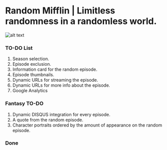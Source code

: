 # Random Mifflin | Limitless randomness in a randomless world.

![alt text](https://media.giphy.com/media/y5yzypjVc9u3S/giphy.gif "The Office Gif")

### TO-DO List
1. Season selection.
2. Episode exclusion.
3. Information card for the random episode.
4. Episode thumbnails.
5. Dynamic URLs for streaming the episode.
6. Dynamic URLs for more info about the episode.
7. Google Analytics

### Fantasy TO-DO
1. Dynamic DISQUS integration for every episode.
2. A quote from the random episode.
3. Character portraits ordered by the amount of appearance on the random episode.


### Done
